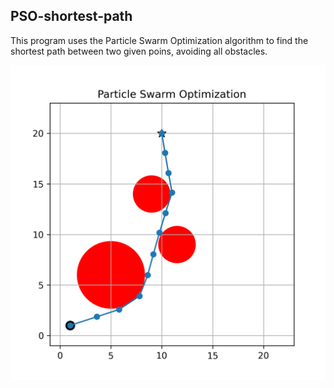 ## PSO-shortest-path

This program uses the Particle Swarm Optimization algorithm to find the shortest path between two given poins, avoiding all obstacles.

![Alt text](\results\example_code.png?raw=true)